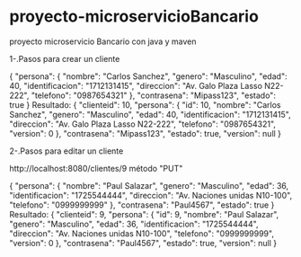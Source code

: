 # proyecto-microservicioBancario
proyecto microservicio Bancario con java y maven



1-.Pasos para crear un cliente

{
  "persona": {
    "nombre": "Carlos Sanchez",
    "genero": "Masculino",
    "edad": 40,
    "identificacion": "1712131415",
    "direccion": "Av. Galo Plaza Lasso N22-222",
    "telefono": "0987654321"
  },
  "contrasena": "Mipass123",
  "estado": true
}
Resultado:
{
    "clienteid": 10,
    "persona": {
        "id": 10,
        "nombre": "Carlos Sanchez",
        "genero": "Masculino",
        "edad": 40,
        "identificacion": "1712131415",
        "direccion": "Av. Galo Plaza Lasso N22-222",
        "telefono": "0987654321",
        "version": 0
    },
    "contrasena": "Mipass123",
    "estado": true,
    "version": null
}



2-.Pasos para editar un cliente

http://localhost:8080/clientes/9 método "PUT"

{
  "persona": {
    "nombre": "Paul Salazar",
    "genero": "Masculino",
    "edad": 36,
    "identificacion": "1725544444",
    "direccion": "Av. Naciones unidas N10-100",
    "telefono": "0999999999"
  },
  "contrasena": "Paul4567",
  "estado": true
}
Resultado:
{
    "clienteid": 9,
    "persona": {
        "id": 9,
        "nombre": "Paul Salazar",
        "genero": "Masculino",
        "edad": 36,
        "identificacion": "1725544444",
        "direccion": "Av. Naciones unidas N10-100",
        "telefono": "0999999999",
        "version": 0
    },
    "contrasena": "Paul4567",
    "estado": true,
    "version": null
}
